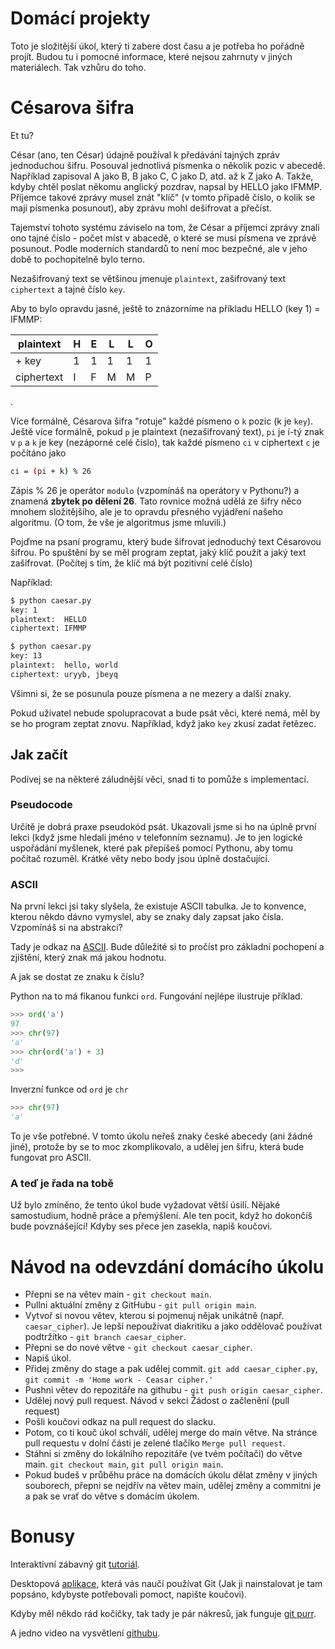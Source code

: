 # Domácí projekty

Toto je složitější úkol, který ti zabere dost času a je potřeba ho pořádně projít.
Budou tu i pomocné informace, které nejsou zahrnuty v jiných materiálech.
Tak vzhůru do toho.

# Césarova šifra

Et tu?

César (ano, ten César) údajně používal k předávání tajných zpráv jednoduchou šifru. Posouval jednotlivá písmenka o několik pozic v abecedě. Například zapisoval A jako B, B jako C, C jako D, atd. až k Z jako A. Takže, kdyby chtěl poslat někomu anglický pozdrav, napsal by HELLO jako IFMMP. Příjemce takové zprávy musel znát "klíč" (v tomto případě číslo, o kolik se mají písmenka posunout), aby zprávu mohl dešifrovat a přečíst.

Tajemství tohoto systému záviselo na tom, že César a příjemci zprávy znali ono tajné číslo - počet míst v abacedě, o které se musí písmena ve zprávě posunout. Podle moderních standardů to není moc bezpečné, ale v jeho době to pochopitelně bylo terno.

Nezašifrovaný text se většinou jmenuje `plaintext`, zašifrovaný text `ciphertext` a tajné číslo `key`.

Aby to bylo opravdu jasné, ještě to znázorníme na příkladu HELLO (key 1) = IFMMP:

|  plaintext  |  H  |  E  |  L  |  L  |  O  |
| - | - | - | - | - | - |
|  + key  |  1  |  1  |  1  |  1  |  1  |
|  ciphertext  |  I  |  F  |  M  |  M  |  P  |

.

Více formálně, Césarova šifra "rotuje" každé písmeno o `k` pozic (k je `key`). Ještě více formálně, pokud `p` je plaintext (nezašifrovaný text), `pi` je í-tý znak v `p` a `k` je key (nezáporné celé číslo), tak každé písmeno `ci` v ciphertext `c` je počítáno jako

```bash
ci = (pi + k) % 26
```

Zápis % 26 je operátor `modulo` (vzpomínáš na operátory v Pythonu?) a znamená **zbytek po dělení 26**. Tato rovnice možná udělá ze šifry něco mnohem složitějšího, ale je to opravdu přesného vyjádření našeho algoritmu. (O tom, že vše je algoritmus jsme mluvili.)

Pojďme na psaní programu, který bude šifrovat jednoduchý text Césarovou šifrou.
Po spuštění by se měl program zeptat, jaký klíč použít a jaký text zašifrovat. (Počítej s tím, že klíč má být pozitivní celé číslo)

Například:

```bash
$ python caesar.py
key: 1
plaintext:  HELLO
ciphertext: IFMMP
```

```bash
$ python caesar.py
key: 13
plaintext:  hello, world
ciphertext: uryyb, jbeyq
```

Všimni si, že se posunula pouze písmena a ne mezery a další znaky.

Pokud uživatel nebude spolupracovat a bude psát věci, které nemá, měl by se ho program zeptat znovu. Například, když jako `key` zkusí zadat řetězec.

## Jak začít

Podívej se na některé záludnější věci, snad ti to pomůže s implementací.

### Pseudocode

Určitě je dobrá praxe pseudokód psát. Ukazovali jsme si ho na úplně první lekci (když jsme hledali jméno v telefonním seznamu). Je to jen logické uspořádání myšlenek, které pak přepíšeš pomocí Pythonu, aby tomu počítač rozuměl. Krátké věty nebo body jsou úplně dostačující.

### ASCII

Na první lekci jsi taky slyšela, že existuje ASCII tabulka. Je to konvence, kterou někdo dávno vymyslel, aby se znaky daly zapsat jako čísla. Vzpomínáš si na abstrakci?

Tady je odkaz na [ASCII](https://cs.wikipedia.org/wiki/ASCII). Bude důležité si to pročíst pro základní pochopení a zjištění, který znak má jakou hodnotu.

A jak se dostat ze znaku k číslu?

Python na to má fikanou funkci `ord`. Fungování nejlépe ilustruje příklad.

```python
>>> ord('a')
97
>>> chr(97)
'a'
>>> chr(ord('a') + 3)
'd'
>>>
```

Inverzní funkce od `ord` je `chr`

```python
>>> chr(97)
'a'
```

To je vše potřebné. V tomto úkolu neřeš znaky české abecedy (ani žádné jiné), protože by se to moc zkomplikovalo, a udělej jen šifru, která bude fungovat pro ASCII.

### A teď je řada na tobě

Už bylo zmíněno, že tento úkol bude vyžadovat větší úsilí. Nějaké samostudium, hodně práce a přemýšlení. Ale ten pocit, když ho dokončíš bude povznášející!
Kdyby ses přece jen zasekla, napiš koučovi.


# Návod na odevzdání domácího úkolu

* Přepni se na větev main - `git checkout main`.
* Pullni aktuální změny z GitHubu - `git pull origin main`.
* Vytvoř si novou větev, kterou si pojmenuj nějak unikátně (např. `caesar_cipher`). Je lepší nepoužívat diakritiku a jako oddělovač používat podtržítko - `git branch caesar_cipher`.
* Přepni se do nové větve - `git checkout caesar_cipher`.
* Napiš úkol.
* Přidej změny do stage a pak udělej commit. `git add caesar_cipher.py`,  `git commit -m 'Home work - Ceasar cipher.'`
* Pushni větev do repozitáře na githubu - `git push origin caesar_cipher`.
* Udělej nový pull request. Návod v sekci Žádost o začlenění (pull request)
* Pošli koučovi odkaz na pull request do slacku.
* Potom, co ti kouč úkol schválí, udělej merge do main větve. Na stránce pull requestu v dolní části je zelené tlačíko `Merge pull request`.
* Stáhni si změny do lokálního repozitáře (ve tvém počítači) do větve main. `git checkout main`, `git pull origin main`.
* Pokud budeš v průběhu práce na domácích úkolu dělat změny v jiných souborech, přepni se nejdřív na větev main, udělej změny a commitni je a pak se vrať do větve s domácím úkolem.

# Bonusy

Interaktivní zábavný git [tutoriál](https://learngitbranching.js.org/).

Desktopová [aplikace](https://github.com/jlord/git-it-electron#what-to-install), která vás naučí používat Git (Jak ji nainstalovat je tam popsáno, kdybyste potřebovali pomoct, napište koučovi).

Kdyby měl někdo rád kočičky, tak tady je pár nákresů, jak funguje [git purr](https://girliemac.com/blog/2017/12/26/git-purr/).

A jedno video na vysvětlení [githubu](https://www.youtube.com/watch?v=w3jLJU7DT5E).
